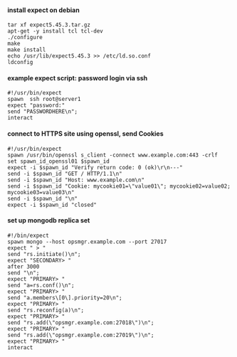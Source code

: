#### install expect on debian

```
tar xf expect5.45.3.tar.gz
apt-get -y install tcl tcl-dev
./configure
make
make install
echo /usr/lib/expect5.45.3 >> /etc/ld.so.conf
ldconfig
```

#### example expect script: password login via ssh
```
#!/usr/bin/expect
spawn  ssh root@server1
expect "password:"
send "PASSWORDHERE\n";
interact
```

#### connect to HTTPS site using openssl, send Cookies

```
#!/usr/bin/expect
spawn /usr/bin/openssl s_client -connect www.example.com:443 -crlf
set spawn_id_openssl01 $spawn_id
expect -i $spawn_id "Verify return code: 0 (ok)\r\n---"
send -i $spawn_id "GET / HTTP/1.1\n"
send -i $spawn_id "Host: www.example.com\n"
send -i $spawn_id "Cookie: mycookie01=\"value01\"; mycookie02=value02; mycookie03=value03\n"
send -i $spawn_id "\n"
expect -i $spawn_id "closed"
```


#### set up mongodb replica set

```
#!/bin/expect
spawn mongo --host opsmgr.example.com --port 27017
expect " > "
send "rs.initiate()\n";
expect "SECONDARY> "
after 3000
send "\n";
expect "PRIMARY> "
send "a=rs.conf()\n";
expect "PRIMARY> "
send "a.members\[0\].priority=20\n";
expect "PRIMARY> "
send "rs.reconfig(a)\n";
expect "PRIMARY> "
send "rs.add(\"opsmgr.example.com:27018\")\n";
expect "PRIMARY> "
send "rs.add(\"opsmgr.example.com:27019\")\n";
expect "PRIMARY> "
interact
```
